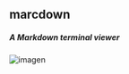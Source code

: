 ## marcdown
##### A Markdown terminal viewer

![imagen](https://user-images.githubusercontent.com/104323247/194083369-9344d0dd-50b6-403a-a450-ea6f00311f79.png)
